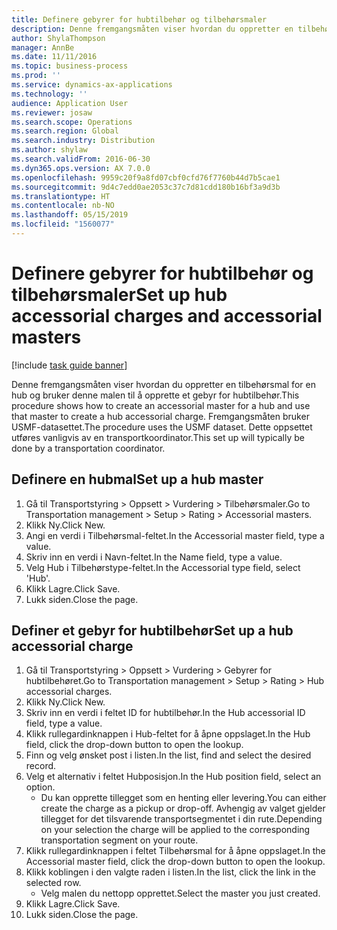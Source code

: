 ```yaml
---
title: Definere gebyrer for hubtilbehør og tilbehørsmaler
description: Denne fremgangsmåten viser hvordan du oppretter en tilbehørsmal for en hub og bruker denne malen til å opprette et gebyr for hubtilbehør.
author: ShylaThompson
manager: AnnBe
ms.date: 11/11/2016
ms.topic: business-process
ms.prod: ''
ms.service: dynamics-ax-applications
ms.technology: ''
audience: Application User
ms.reviewer: josaw
ms.search.scope: Operations
ms.search.region: Global
ms.search.industry: Distribution
ms.author: shylaw
ms.search.validFrom: 2016-06-30
ms.dyn365.ops.version: AX 7.0.0
ms.openlocfilehash: 9959c20f9a8fd07cbf0cfd76f7760b44d7b5cae1
ms.sourcegitcommit: 9d4c7edd0ae2053c37c7d81cdd180b16bf3a9d3b
ms.translationtype: HT
ms.contentlocale: nb-NO
ms.lasthandoff: 05/15/2019
ms.locfileid: "1560077"
---
```

# <a name="set-up-hub-accessorial-charges-and-accessorial-masters"></a><span data-ttu-id="5870a-103">Definere gebyrer for hubtilbehør og tilbehørsmaler</span><span class="sxs-lookup"><span data-stu-id="5870a-103">Set up hub accessorial charges and accessorial masters</span></span>

[!include [task guide banner](../../includes/task-guide-banner.md)]

<span data-ttu-id="5870a-104">Denne fremgangsmåten viser hvordan du oppretter en tilbehørsmal for en hub og bruker denne malen til å opprette et gebyr for hubtilbehør.</span><span class="sxs-lookup"><span data-stu-id="5870a-104">This procedure shows how to create an accessorial master for a hub and use that master to create a hub accessorial charge.</span></span> <span data-ttu-id="5870a-105">Fremgangsmåten bruker USMF-datasettet.</span><span class="sxs-lookup"><span data-stu-id="5870a-105">The procedure uses the USMF dataset.</span></span> <span data-ttu-id="5870a-106">Dette oppsettet utføres vanligvis av en transportkoordinator.</span><span class="sxs-lookup"><span data-stu-id="5870a-106">This set up will typically be done by a transportation coordinator.</span></span>


## <a name="set-up-a-hub-master"></a><span data-ttu-id="5870a-107">Definere en hubmal</span><span class="sxs-lookup"><span data-stu-id="5870a-107">Set up a hub master</span></span>
1. <span data-ttu-id="5870a-108">Gå til Transportstyring > Oppsett > Vurdering > Tilbehørsmaler.</span><span class="sxs-lookup"><span data-stu-id="5870a-108">Go to Transportation management > Setup > Rating > Accessorial masters.</span></span>
2. <span data-ttu-id="5870a-109">Klikk Ny.</span><span class="sxs-lookup"><span data-stu-id="5870a-109">Click New.</span></span>
3. <span data-ttu-id="5870a-110">Angi en verdi i Tilbehørsmal-feltet.</span><span class="sxs-lookup"><span data-stu-id="5870a-110">In the Accessorial master field, type a value.</span></span>
4. <span data-ttu-id="5870a-111">Skriv inn en verdi i Navn-feltet.</span><span class="sxs-lookup"><span data-stu-id="5870a-111">In the Name field, type a value.</span></span>
5. <span data-ttu-id="5870a-112">Velg Hub i Tilbehørstype-feltet.</span><span class="sxs-lookup"><span data-stu-id="5870a-112">In the Accessorial type field, select 'Hub'.</span></span>
6. <span data-ttu-id="5870a-113">Klikk Lagre.</span><span class="sxs-lookup"><span data-stu-id="5870a-113">Click Save.</span></span>
7. <span data-ttu-id="5870a-114">Lukk siden.</span><span class="sxs-lookup"><span data-stu-id="5870a-114">Close the page.</span></span>

## <a name="set-up-a-hub-accessorial-charge"></a><span data-ttu-id="5870a-115">Definer et gebyr for hubtilbehør</span><span class="sxs-lookup"><span data-stu-id="5870a-115">Set up a hub accessorial charge</span></span>
1. <span data-ttu-id="5870a-116">Gå til Transportstyring > Oppsett > Vurdering > Gebyrer for hubtilbehøret.</span><span class="sxs-lookup"><span data-stu-id="5870a-116">Go to Transportation management > Setup > Rating > Hub accessorial charges.</span></span>
2. <span data-ttu-id="5870a-117">Klikk Ny.</span><span class="sxs-lookup"><span data-stu-id="5870a-117">Click New.</span></span>
3. <span data-ttu-id="5870a-118">Skriv inn en verdi i feltet ID for hubtilbehør.</span><span class="sxs-lookup"><span data-stu-id="5870a-118">In the Hub accessorial ID field, type a value.</span></span>
4. <span data-ttu-id="5870a-119">Klikk rullegardinknappen i Hub-feltet for å åpne oppslaget.</span><span class="sxs-lookup"><span data-stu-id="5870a-119">In the Hub field, click the drop-down button to open the lookup.</span></span>
5. <span data-ttu-id="5870a-120">Finn og velg ønsket post i listen.</span><span class="sxs-lookup"><span data-stu-id="5870a-120">In the list, find and select the desired record.</span></span>
6. <span data-ttu-id="5870a-121">Velg et alternativ i feltet Hubposisjon.</span><span class="sxs-lookup"><span data-stu-id="5870a-121">In the Hub position field, select an option.</span></span>
    * <span data-ttu-id="5870a-122">Du kan opprette tillegget som en henting eller levering.</span><span class="sxs-lookup"><span data-stu-id="5870a-122">You can either create the charge as a pickup or drop-off.</span></span> <span data-ttu-id="5870a-123">Avhengig av valget gjelder tillegget for det tilsvarende transportsegmentet i din rute.</span><span class="sxs-lookup"><span data-stu-id="5870a-123">Depending on your selection the charge will be applied to the corresponding transportation segment on your route.</span></span>  
7. <span data-ttu-id="5870a-124">Klikk rullegardinknappen i feltet Tilbehørsmal for å åpne oppslaget.</span><span class="sxs-lookup"><span data-stu-id="5870a-124">In the Accessorial master field, click the drop-down button to open the lookup.</span></span>
8. <span data-ttu-id="5870a-125">Klikk koblingen i den valgte raden i listen.</span><span class="sxs-lookup"><span data-stu-id="5870a-125">In the list, click the link in the selected row.</span></span>
    * <span data-ttu-id="5870a-126">Velg malen du nettopp opprettet.</span><span class="sxs-lookup"><span data-stu-id="5870a-126">Select the master you just created.</span></span>  
9. <span data-ttu-id="5870a-127">Klikk Lagre.</span><span class="sxs-lookup"><span data-stu-id="5870a-127">Click Save.</span></span>
10. <span data-ttu-id="5870a-128">Lukk siden.</span><span class="sxs-lookup"><span data-stu-id="5870a-128">Close the page.</span></span>

